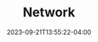 ---
weight: 100
title: "Network"
description: ""
icon: "article"
date: "2023-09-21T13:55:22-04:00"
lastmod: "2023-09-21T13:55:22-04:00"
draft: true
toc: true
---